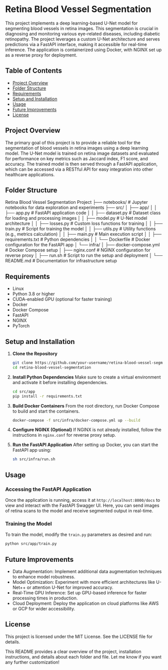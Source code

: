 # Retina Blood Vessel Segmentation

This project implements a deep learning-based U-Net model for segmenting blood vessels in retina images. This segmentation is crucial in diagnosing and monitoring various eye-related diseases, including diabetic retinopathy. The project leverages a custom U-Net architecture and serves predictions via a FastAPI interface, making it accessible for real-time inference. The application is containerized using Docker, with NGINX set up as a reverse proxy for deployment.

## Table of Contents
- [Project Overview](#project-overview)
- [Folder Structure](#folder-structure)
- [Requirements](#requirements)
- [Setup and Installation](#setup-and-installation)
- [Usage](#usage)
- [Future Improvements](#future-improvements)
- [License](#license)

## Project Overview
The primary goal of this project is to provide a reliable tool for the segmentation of blood vessels in retina images using a deep learning model. The U-Net model is trained on retina image datasets and evaluated for performance on key metrics such as Jaccard index, F1 score, and accuracy. The trained model is then served through a FastAPI application, which can be accessed via a RESTful API for easy integration into other healthcare applications.

## Folder Structure
Retina Blood Vessel Segmentation Project 
├── notebooks/ # Jupyter notebooks for data exploration and experiments 
├── src/ 
│ ├── app/ 
│ │ ├── app.py # FastAPI application code 
│ │ ├── dataset.py # Dataset class for loading and processing images 
│ │ ├── model.py # U-Net model architecture 
│ │ ├── losses.py # Custom loss functions for training 
│ │ ├── train.py # Script for training the model 
│ │ ├── utils.py # Utility functions (e.g., metrics calculation) 
│ │ ├── main.py # Main execution script 
│ │ ├── requirements.txt # Python dependencies 
│ │ └── Dockerfile # Docker configuration for the FastAPI app 
│ └── infra/ 
│ ├── docker-compose.yml # Docker Compose setup 
│ ├── nginx.conf # NGINX configuration for reverse proxy 
│ ├── run.sh # Script to run the setup and deployment 
│ └── README.md # Documentation for infrastructure setup



## Requirements
- Linux
- Python 3.8 or higher
- CUDA-enabled GPU (optional for faster training)
- Docker
- Docker Compose
- FastAPI
- NGINX
- PyTorch

## Setup and Installation

1. **Clone the Repository**
    ```bash
    git clone https://github.com/your-username/retina-blood-vessel-segmentation.git
    cd retina-blood-vessel-segmentation
    ```

2. **Install Python Dependencies**
    Make sure to create a virtual environment and activate it before installing dependencies.
    ```bash
    cd src/app
    pip install -r requirements.txt
    ```

3. **Build Docker Containers**
    From the root directory, run Docker Compose to build and start the containers.
    ```bash
    docker-compose -f src/infra/docker-compose.yml up --build
    ```

4. **Configure NGINX (Optional)**
   If NGINX is not already installed, follow the instructions in `nginx.conf` for reverse proxy setup.

5. **Run the FastAPI Application**
   After setting up Docker, you can start the FastAPI app using:
    ```bash
    sh src/infra/run.sh
    ```

## Usage

### Accessing the FastAPI Application
Once the application is running, access it at `http://localhost:8000/docs` to view and interact with the FastAPI Swagger UI. Here, you can send images of retina scans to the model and receive segmented output in real-time.

### Training the Model
To train the model, modify the `train.py` parameters as desired and run:
```bash
python src/app/train.py
```

## Future Improvements
- Data Augmentation: Implement additional data augmentation techniques to enhance model robustness.
- Model Optimization: Experiment with more efficient architectures like U-Net++ or attention U-Net for improved accuracy.
- Real-Time GPU Inference: Set up GPU-based inference for faster processing times in production.
- Cloud Deployment: Deploy the application on cloud platforms like AWS or GCP for wider accessibility.

## License
This project is licensed under the MIT License. See the LICENSE file for details.


This README provides a clear overview of the project, installation instructions, and details about each folder and file. Let me know if you want any further customization!
